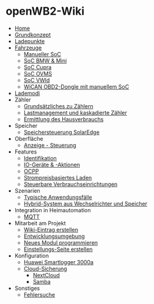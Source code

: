 # openWB2-Wiki

* [Home](https://github.com/openWB/core/wiki/Home)
* [Grundkonzept](https://github.com/openWB/core/wiki/Grundkonzept)
* [Ladepunkte](https://github.com/openWB/core/wiki/Ladepunkte)
* [Fahrzeuge](https://github.com/openWB/core/wiki/Fahrzeuge)
  * [Manueller SoC](https://github.com/openWB/core/wiki/Manueller-SoC)
  * [SoC BMW & Mini](https://github.com/openWB/core/wiki/SoC-BMW-Mini)
  * [SoC Cupra](https://github.com/openWB/core/wiki/SoC-Cupra)
  * [SoC OVMS](https://github.com/openWB/core/wiki/SoC-OVMS)
  * [SoC VWId](https://github.com/openWB/core/wiki/SoC-VWId)
  * [WiCAN OBD2-Dongle mit manuellem SoC](https://github.com/openWB/core/wiki/WiCAN)
* [Lademodi](https://github.com/openWB/core/wiki/Lademodi)
* Zähler
  * [Grundsätzliches zu Zählern](https://github.com/openWB/core/wiki/Grundsätzliches-zu-Zählern)
  * [Lastmanagement und kaskadierte Zähler](https://github.com/openWB/core/wiki/Lastmanagement-und-kaskadierte-Zähler)
  * [Ermittlung des Hausverbrauchs](https://github.com/openWB/core/wiki/Hausverbrauch)
* Speicher
  * [Speichersteuerung SolarEdge](https://github.com/openWB/core/wiki/speichersteuerung-solaredge)
* Oberfläche
  * [Anzeige - Steuerung](https://github.com/openWB/core/wiki/Anzeige-Steuerung)
* Features
  * [Identifikation](https://github.com/openWB/core/wiki/Identifikation)
  * [IO-Geräte & -Aktionen](https://github.com/openWB/core/wiki/IO-Geräte-&--Aktionen)
  * [OCPP](https://github.com/openWB/core/wiki/OCPP)
  * [Strompreisbasiertes Laden](https://github.com/openWB/core/wiki/Strompreisbasiertes-Laden)
  * [Steuerbare Verbrauchseinrichtungen](https://github.com/openWB/core/wiki/Steuerbare-Verbrauchseinrichtungen-nach-§14a)
* Szenarien
  * [Typische Anwendungsfälle](https://github.com/openWB/core/wiki/Typische-Anwendungsfälle)
  * [Hybrid-System aus Wechselrichter und Speicher](https://github.com/openWB/core/wiki/Hybrid-System-aus-Wechselrichter-und-Speicher)
* Integration in Heimautomation
  * [MQTT](https://github.com/openWB/core/wiki/MQTT)
* Mitarbeit am Projekt
  * [Wiki-Eintrag erstellen](https://github.com/openWB/core/wiki/Wiki-Eintrag_erstellen)
  * [Entwicklungsumgebung](https://github.com/openWB/core/wiki/Entwicklungsumgebung)
  * [Neues Modul programmieren](https://github.com/openWB/core/wiki/Neues-Modul-programmieren)
  * [Einstellungs-Seite erstellen](https://github.com/openWB/core/wiki/Einstellungs-Seite-erstellen)
* Konfiguration
  * [Huawei Smartlogger 3000a](https://github.com/openWB/core/wiki/Huawei-Smartlogger)
  * [Cloud-Sicherung](https://github.com/openWB/core/wiki/Cloud-Sicherung)
    * [NextCloud](https://github.com/openWB/core/wiki/NextCloud-als-Sicherungs-Cloud-einrichten)
    * [Samba](https://github.com/openWB/core/wiki/Samba-als-Sicherung-einrichten)
* Sonstiges
  * [Fehlersuche](https://github.com/openWB/core/wiki/Fehlersuche)
